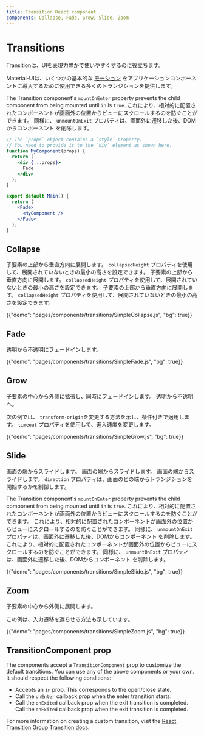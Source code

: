 ```yaml
---
title: Transition React component
components: Collapse, Fade, Grow, Slide, Zoom
---
```


# Transitions

<p class="description">Transitionは、UIを表現力豊かで使いやすくするのに役立ちます。</p>

Material-UIは、いくつかの基本的な [モーション](https://material.io/design/motion/) をアプリケーションコンポーネントに導入するために使用できる多くのトランジションを提供します。

The Transition component's `mountOnEnter` property prevents the child component from being mounted until `in` is `true`. これにより、相対的に配置されたコンポーネントが画面外の位置からビューにスクロールするのを防ぐことができます。 同様に、 `unmountOnExit` プロパティは、画面外に遷移した後、DOMからコンポーネント を削除します。

```jsx
// The `props` object contains a `style` property.
// You need to provide it to the `div` element as shown here.
function MyComponent(props) {
  return (
    <div {...props}>
      Fade
    </div>
  );
}

export default Main() {
  return (
    <Fade>
      <MyComponent />
    </Fade>
  );
}
```

## Collapse

子要素の上部から垂直方向に展開します。 `collapsedHeight` プロパティを使用して、展開されていないときの最小の高さを設定できます。 子要素の上部から垂直方向に展開します。 `collapsedHeight` プロパティを使用して、展開されていないときの最小の高さを設定できます。 子要素の上部から垂直方向に展開します。 `collapsedHeight` プロパティを使用して、展開されていないときの最小の高さを設定できます。

{{"demo": "pages/components/transitions/SimpleCollapse.js", "bg": true}}

## Fade

透明から不透明にフェードインします。

{{"demo": "pages/components/transitions/SimpleFade.js", "bg": true}}

## Grow

子要素の中心から外側に拡張し、同時にフェードインします。 透明から不透明へ。

次の例では、 `transform-origin`を変更する方法を示し、条件付きで適用します。 `timeout` プロパティを使用して、進入速度を変更します。

{{"demo": "pages/components/transitions/SimpleGrow.js", "bg": true}}

## Slide

画面の端からスライドします。 画面の端からスライドします。 画面の端からスライドします。 `direction` プロパティは、画面のどの端からトランジションを開始するかを制御します。

The Transition component's `mountOnEnter` property prevents the child component from being mounted until `in` is `true`. これにより、相対的に配置されたコンポーネントが画面外の位置からビューにスクロールするのを防ぐことができます。 これにより、相対的に配置されたコンポーネントが画面外の位置からビューにスクロールするのを防ぐことができます。 同様に、 `unmountOnExit` プロパティは、画面外に遷移した後、DOMからコンポーネント を削除します。 これにより、相対的に配置されたコンポーネントが画面外の位置からビューにスクロールするのを防ぐことができます。 同様に、 `unmountOnExit` プロパティは、画面外に遷移した後、DOMからコンポーネント を削除します。

{{"demo": "pages/components/transitions/SimpleSlide.js", "bg": true}}

## Zoom

子要素の中心から外側に展開します。

この例は、入力遷移を遅らせる方法も示しています。

{{"demo": "pages/components/transitions/SimpleZoom.js", "bg": true}}

## TransitionComponent prop

The components accept a `TransitionComponent` prop to customize the default transitions. You can use any of the above components or your own. It should respect the following conditions:

- Accepts an `in` prop. This corresponds to the open/close state.
- Call the `onEnter` callback prop when the enter transition starts.
- Call the `onExited` callback prop when the exit transition is completed. Call the `onExited` callback prop when the exit transition is completed.

For more information on creating a custom transition, visit the [React Transition Group Transition docs](http://reactcommunity.org/react-transition-group/transition).